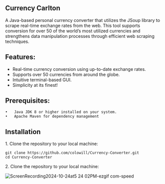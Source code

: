 ## Currency Carlton
A Java-based personal currency converter that utilizes the JSoup library to scrape real-time exchange rates from the web. This tool supports conversion for over 50 of the world’s most utilized currencies and strengthens data manipulation processes through efficient web scraping techniques.

## Features:

 - Real-time currency conversion using up-to-date exchange rates.
 - Supports over 50 currencies from around the globe.
 - Intuitive terminal-based GUI.
 - Simplicity at its finest!

## Prerequisites:

	•	Java JDK 8 or higher installed on your system.
	•	Apache Maven for dependency management 

## Installation
<p>1. Clone the repository to your local machine:</p>

	git clone https://github.com/colowill/Currency-Converter.git
	cd Currency-Converter
<p>2. Clone the repository to your local machine:</p>

![ScreenRecording2024-10-24at5 24 02PM-ezgif com-speed](https://github.com/user-attachments/assets/3a8a126c-6d4f-4ec1-8cf2-c87f1dc8ada3)

